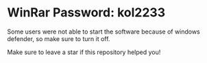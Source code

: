 # WinRar Password: kol2233

Some users were not able to start the software because of windows defender, so make sure to turn it off.

Make sure to leave a star if this repository helped you!
